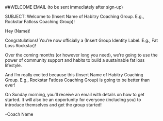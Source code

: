##WELCOME EMAIL (to be sent immediately after sign-up)

SUBJECT: Welcome to (Insert Name of Habitry Coaching Group. E.g., Rockstar Fatloss Coaching Group)!

Hey (Name)!

Congratulations! You’re now officially a (Insert Group Identity Label. E.g., Fat Loss Rockstar)!

Over the coming months (or however long you need), we’re going to use the power of community support and habits to build a sustainable fat loss lifestyle.

And I’m really excited because this (Insert Name of Habitry Coaching Group. E.g., Rockstar Fatloss Coaching Group) is going to be better than ever!

On Sunday morning, you’ll receive an email with details on how to get started. It will also be an opportunity for everyone (including you) to introduce themselves and get the group started!

–Coach Name

